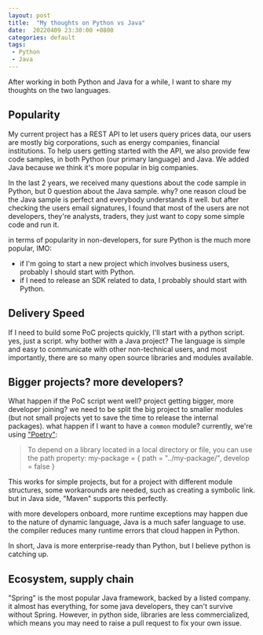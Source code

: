 ```yaml
---
layout: post
title:  "My thoughts on Python vs Java"
date:  20220409 23:30:00 +0800
categories: default
tags:
 - Python
 - Java
---
```


After working in both Python and Java for a while, I want to share my thoughts on the two languages.


## Popularity

My current project has a REST API to let users query prices data,  our users are mostly big corporations, such as energy companies, financial institutions.
To help users getting started with the API, we also provide few code samples, in both Python (our primary language) and Java. 
We added Java because we think it's more popular in big companies.

In the last 2 years, we received many questions about the code sample in Python, but 0 question about the Java sample.
why? one reason cloud be the Java sample is perfect and everybody understands it well. but after checking the users email signatures,
I found that most of the users are not developers, they're analysts, traders,  they just want to copy some simple code and run it.

in terms of popularity in non-developers, for sure Python is the much more popular, IMO:
 - if I'm going to start a new project which involves business users, probably I should start with Python.
 - if I need to release an SDK related to data, I probably should start with Python.


## Delivery Speed

If I need to build some PoC projects quickly, I'll start with a python script. yes, just a script. why bother with a Java project?
The language is simple and easy to communicate with other non-technical users, and most importantly, there are so many open source libraries and modules available.


## Bigger projects? more developers?

What happen if the PoC script went well?  project getting bigger, more developer joining? we need to be split the
big project to smaller modules (but not small projects yet to save the time to release the internal packages).  what happen if I want to have a `common` module?
currently, we're using ["Poetry"](https://python-poetry.org/docs/dependency-specification/#path-dependencies):
> To depend on a library located in a local directory or file, you can use the path property:
> my-package = { path = "../my-package/", develop = false }

This works for simple projects,  but for a project with different module structures, some workarounds are needed, such as creating a symbolic link.
but in Java side,  "Maven" supports this perfectly.

with more developers onboard, more runtime exceptions may happen due to the nature of dynamic language, Java is a much
safer language to use.  the compiler reduces many runtime errors that cloud happen in Python.

In short, Java is more enterprise-ready than Python, but I believe python is catching up.


## Ecosystem, supply chain

"Spring" is the most popular Java framework, backed by a listed company. it almost has everything, for some java developers, they can't survive without Spring.
However, in python side, libraries are less commercialized, which means you may need to raise a pull request to fix your own issue.  


